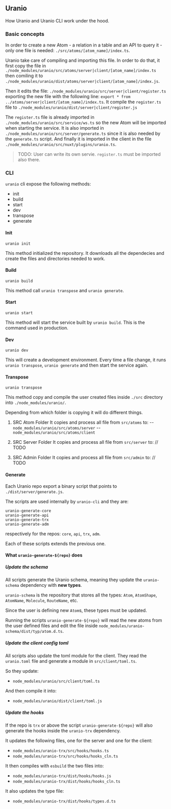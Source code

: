 ## Uranio

How Uranio and Uranio CLI work under the hood.

### Basic concepts

In order to create a new Atom - a relation in a table and an API to query it -
only one file is needed: `./src/atoms/[atom_name]/index.ts`.

Uranio take care of compiling and importing this file.
In order to do that, it first copy the file in
`./node_modules/uranio/src/atoms/server|client/[atom_name]/index.ts` then
comiling it to
`./node_modules/uranio/dist/atoms/server|client/[atom_name]/index.js`.

Then it edits the file: `./node_modules/uranio/src/server|client/register.ts`
exporting the new file with the following line:
`export * from ../atoms/server|client/[atom_name]/index.ts`.
It compile the `register.ts` file to
`./node_modules/uranio/dist/server|client/register.js`

The `register.ts` file is already imported in
`./node_modules/uranio/src/service/ws.ts` so the new Atom will be imported when
starting the service.
It is also imported in `./node_modules/uranio/src/server/generate.ts` since it
is also needed by the `generate.ts` script.
And finally it is imported in the client in the file
`./node_modules/uranio/src/nuxt/plugins/uranio.ts`.

> TODO: User can write its own servie. `register.ts` must be imported also there.


### CLI

`uranio` cli expose the following methods:
- init
- build
- start
- dev
- transpose
- generate

#### Init
```
uranio init
```
This method initialized the repository. It downloads all the dependecies and
create the files and directories needed to work.

#### Build
```
uranio build
```
This method call `uranio transpose` and `uranio generate`.

#### Start
```
uranio start
```
This method will start the service built by `uranio build`. This is the command
used in production.

#### Dev
```
uranio dev
```
This will create a development environment. Every time a file change, it runs
`uranio transpose`, `uranio generate` and then start the service again.

#### Transpose
```
uranio transpose
```
This method copy and compile the user created files inside `./src` directory
into `./node_modules/uranio/`.

Depending from which folder is copying it will do different things.

1) SRC Atom Folder
It copies and process all file from `src/atoms` to:
-- `node_modules/uranio/src/atoms/server`
-- `node_modules/uranio/src/atoms/client`

2) SRC Server Folder
It copies and process all file from `src/server` to:
// TODO

2) SRC Admin Folder
It copies and process all file from `src/admin` to:
// TODO


#### Generate

Each Uranio repo export a binary script that points to `./dist/server/generate.js`.

The scripts are used internally by `uranio-cli` and they are:
```
uranio-generate-core
uranio-generate-api
uranio-generate-trx
uranio-generate-adm
```
respectively for the repos: `core`, `api`, `trx`, `adm`.

Each of these scripts extends the previous one.


#### What `uranio-generate-${repo}` does


##### Update the schema

All scripts generate the Uranio schema, meaning they update the `uranio-schema`
dependency with **new types**.

`uranio-schema` is the repository that stores all the types: `Atom`, `AtomShape`,
`AtomName`, `Molecule`, `RouteName`, etc.

Since the user is defining new `Atom`s, these types must be updated.

Running the scripts `uranio-generate-${repo}` will read the new atoms from the
user defined files and edit the file inside
`node_modules/uranio-schema/dist/typ/atom.d.ts`.


##### Update the client config toml

All scripts also update the toml module for the client.
They read the `uranio.toml` file and generate a module in `src/client/toml.ts`.

So they update:
- `node_modules/uranio/src/client/toml.ts`

And then compile it into:
- `node_modules/uranio/dist/client/toml.js`


##### Update the hooks

If the repo is `trx` or above the script `uranio-generate-${repo}` will also
generate the hooks inside the `uranio-trx` dependency.

It updates the following files, one for the server and one for the client:
- `node_modules/uranio-trx/src/hooks/hooks.ts`
- `node_modules/uranio-trx/src/hooks/hooks_cln.ts`

It then compiles with `esbuild` the two files into:
- `node_modules/uranio-trx/dist/hooks/hooks.js`
- `node_modules/uranio-trx/dist/hooks/hooks_cln.ts`

It also updates the type file:
- `node_modules/uranio-trx/dist/hooks/types.d.ts`




